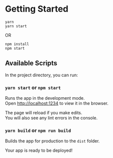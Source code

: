 # Getting Started

```console
yarn
yarn start
```
OR
```console
npm install
npm start
```

## Available Scripts

In the project directory, you can run:

### `yarn start` or `npm start`

Runs the app in the development mode.\
Open [http://localhost:1234](http://localhost:1234) to view it in the browser.

The page will reload if you make edits.\
You will also see any lint errors in the console.

### `yarn build` or `npm run build`

Builds the app for production to the `dist` folder.

Your app is ready to be deployed!
